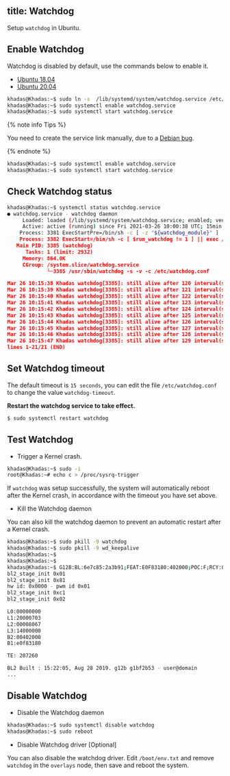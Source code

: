 title: Watchdog
---

Setup `watchdog` in Ubuntu.

## Enable Watchdog

Watchdog is disabled by default, use the commands below to enable it.

<ul class="nav nav-tabs" id="myTab" role="tablist">
  <li class="nav-item" role="presentation">
    <a class="nav-link active" id="18.04-tab" data-toggle="tab" href="#18.04" role="tab" aria-controls="18.04" aria-selected="true">Ubuntu 18.04</a>
  </li>
  <li class="nav-item" role="presentation">
    <a class="nav-link" id="20.04-tab" data-toggle="tab" href="#20.04" role="tab" aria-controls="20.04" aria-selected="false">Ubuntu 20.04</a>
  </li>
</ul>
<div class="tab-content" id="myTabContent">
<div class="tab-pane fade show active" id="18.04" role="tabpanel" aria-labelledby="18.04-tab">

```bash
khadas@Khadas:~$ sudo ln -s  /lib/systemd/system/watchdog.service /etc/systemd/system/multi-user.target.wants/watchdog.service
khadas@Khadas:~$ sudo systemctl enable watchdog.service
khadas@Khadas:~$ sudo systemctl start watchdog.service
```

{% note info Tips %}

You need to create the service link manually, due to a [Debian bug](https://unix.stackexchange.com/questions/346224/problem-with-systemd-starting-watchdog?utm_medium=organic&utm_source=google_rich_qa&utm_campaign=google_rich_qa).

{% endnote %}

</div>
<div class="tab-pane fade show" id="20.04" role="tabpanel" aria-labelledby="20.04-tab">

```bash
khadas@Khadas:~$ sudo systemctl enable watchdog.service
khadas@Khadas:~$ sudo systemctl start watchdog.service
```

</div>
</div>

## Check Watchdog status

```bash
khadas@Khadas:~$ systemctl status watchdog.service 
● watchdog.service - watchdog daemon
     Loaded: loaded (/lib/systemd/system/watchdog.service; enabled; vendor pres>
     Active: active (running) since Fri 2021-03-26 10:00:38 UTC; 15min ago
    Process: 3381 ExecStartPre=/bin/sh -c [ -z "${watchdog_module}" ] || [ "${w>
    Process: 3382 ExecStart=/bin/sh -c [ $run_watchdog != 1 ] || exec /usr/sbin>
   Main PID: 3385 (watchdog)
      Tasks: 1 (limit: 2932)
     Memory: 864.0K
     CGroup: /system.slice/watchdog.service
             └─3385 /usr/sbin/watchdog -s -v -c /etc/watchdog.conf

Mar 26 10:15:38 Khadas watchdog[3385]: still alive after 120 interval(s)
Mar 26 10:15:39 Khadas watchdog[3385]: still alive after 121 interval(s)
Mar 26 10:15:40 Khadas watchdog[3385]: still alive after 122 interval(s)
Mar 26 10:15:41 Khadas watchdog[3385]: still alive after 123 interval(s)
Mar 26 10:15:42 Khadas watchdog[3385]: still alive after 124 interval(s)
Mar 26 10:15:43 Khadas watchdog[3385]: still alive after 125 interval(s)
Mar 26 10:15:44 Khadas watchdog[3385]: still alive after 126 interval(s)
Mar 26 10:15:45 Khadas watchdog[3385]: still alive after 127 interval(s)
Mar 26 10:15:46 Khadas watchdog[3385]: still alive after 128 interval(s)
Mar 26 10:15:47 Khadas watchdog[3385]: still alive after 129 interval(s)
lines 1-21/21 (END) 
```

## Set Watchdog timeout

The default timeout is `15 seconds`, you can edit the file `/etc/watchdog.conf` to change the value `watchdog-timeout`.

**Restart the watchdog service to take effect.**

```bash
$ sudo systemctl restart watchdog
```

## Test Watchdog

* Trigger a Kernel crash.

```bash
khadas@Khadas:~$ sudo -i
root@Khadas:~# echo c > /proc/sysrq-trigger 
```

If `watchdog` was setup successfully, the system will automatically reboot after the Kernel crash, in accordance with the timeout you have set above.

* Kill the Watchdog daemon

You can also kill the watchdog daemon to prevent an automatic restart after a Kernel crash.

```bash
khadas@Khadas:~$ sudo pkill -9 watchdog
khadas@Khadas:~$ sudo pkill -9 wd_keepalive
khadas@Khadas:~$
khadas@Khadas:~$
khadas@Khadas:~$ G12B:BL:6e7c85:2a3b91;FEAT:E0F83180:402000;POC:F;RCY:0;EMMC:0;READ:0;0.
bl2_stage_init 0x01
bl2_stage_init 0x81
hw id: 0x0000 - pwm id 0x01
bl2_stage_init 0xc1
bl2_stage_init 0x02

L0:00000000
L1:20000703
L2:00008067
L3:14000000
B2:00402000
B1:e0f83180

TE: 207260

BL2 Built : 15:22:05, Aug 28 2019. g12b g1bf2b53 - user@domain
...

```

## Disable Watchdog

* Disable the Watchdog daemon

```bash
khadas@Khadas:~$ sudo systemctl disable watchdog
khadas@Khadas:~$ sudo reboot
```

* Disable Watchdog driver [Optional]

You can also disable the watchdog driver. Edit `/boot/env.txt` and remove `watchdog` in the `overlays` node, then save and reboot the system.
